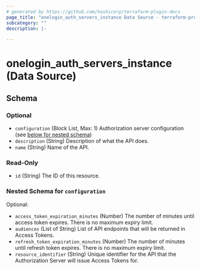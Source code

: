 ```yaml
---
# generated by https://github.com/hashicorp/terraform-plugin-docs
page_title: "onelogin_auth_servers_instance Data Source - terraform-provider-onelogin"
subcategory: ""
description: |-
  
---
```


# onelogin_auth_servers_instance (Data Source)





<!-- schema generated by tfplugindocs -->
## Schema

### Optional

- `configuration` (Block List, Max: 1) Authorization server configuration (see [below for nested schema](#nestedblock--configuration))
- `description` (String) Description of what the API does.
- `name` (String) Name of the API.

### Read-Only

- `id` (String) The ID of this resource.

<a id="nestedblock--configuration"></a>
### Nested Schema for `configuration`

Optional:

- `access_token_expiration_minutes` (Number) The number of minutes until access token expires. There is no maximum expiry limit.
- `audiences` (List of String) List of API endpoints that will be returned in Access Tokens.
- `refresh_token_expiration_minutes` (Number) The number of minutes until refresh token expires. There is no maximum expiry limit.
- `resource_identifier` (String) Unique identifier for the API that the Authorization Server will issue Access Tokens for.


